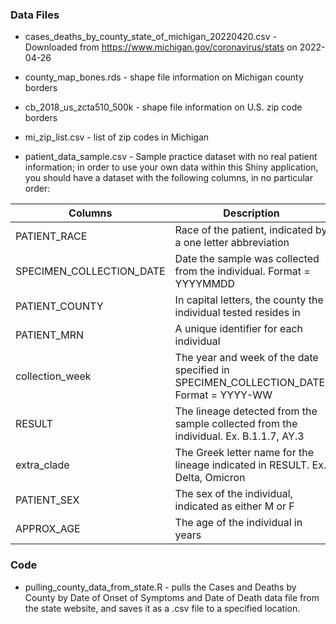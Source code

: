 ### Data Files

* cases_deaths_by_county_state_of_michigan_20220420.csv - Downloaded from https://www.michigan.gov/coronavirus/stats on 2022-04-26

* county_map_bones.rds - shape file information on Michigan county borders

* cb_2018_us_zcta510_500k - shape file information on U.S. zip code borders

* mi_zip_list.csv - list of zip codes in Michigan

* patient_data_sample.csv - Sample practice dataset with no real patient information; in order to use your own data within this Shiny application, you should have a dataset with the following columns, in no particular order:

| Columns | Description |
| --- | --- |
| PATIENT_RACE | Race of the patient, indicated by a one letter abbreviation |
| SPECIMEN_COLLECTION_DATE | Date the sample was collected from the individual. Format = YYYYMMDD |
| PATIENT_COUNTY | In capital letters, the county the individual tested resides in |
| PATIENT_MRN | A unique identifier for each individual |
| collection_week | The year and week of the date specified in SPECIMEN_COLLECTION_DATE. Format = YYYY-WW |
| RESULT | The lineage detected from the sample collected from the individual. Ex. B.1.1.7, AY.3 |
| extra_clade | The Greek letter name for the lineage indicated in RESULT. Ex. Delta, Omicron |
| PATIENT_SEX | The sex of the individual, indicated as either M or F |
| APPROX_AGE | The age of the individual in years |


### Code

* pulling_county_data_from_state.R - pulls the Cases and Deaths by County by Date of Onset of Symptoms and Date of Death data file from the state website, and saves it as a .csv file to a specified location.
